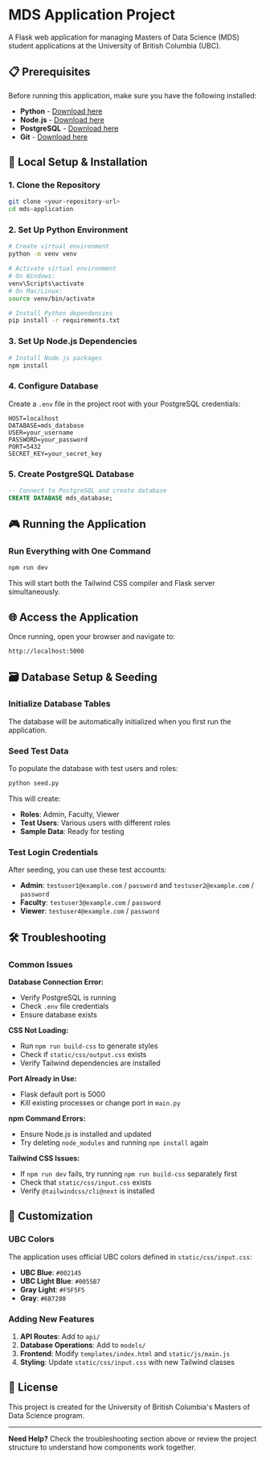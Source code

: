 # MDS Application Project

A Flask web application for managing Masters of Data Science (MDS) student applications at the University of British Columbia (UBC).

## 📋 Prerequisites

Before running this application, make sure you have the following installed:

- **Python** - [Download here](https://www.python.org/downloads/)
- **Node.js** - [Download here](https://nodejs.org/)
- **PostgreSQL** - [Download here](https://www.postgresql.org/download/)
- **Git** - [Download here](https://git-scm.com/)

## 🚀 Local Setup & Installation

### 1. Clone the Repository
```bash
git clone <your-repository-url>
cd mds-application
```

### 2. Set Up Python Environment
```bash
# Create virtual environment
python -m venv venv

# Activate virtual environment
# On Windows:
venv\Scripts\activate
# On Mac/Linux:
source venv/bin/activate

# Install Python dependencies
pip install -r requirements.txt
```

### 3. Set Up Node.js Dependencies
```bash
# Install Node.js packages
npm install
```

### 4. Configure Database
Create a `.env` file in the project root with your PostgreSQL credentials:
```env
HOST=localhost
DATABASE=mds_database
USER=your_username
PASSWORD=your_password
PORT=5432
SECRET_KEY=your_secret_key
```

### 5. Create PostgreSQL Database
```sql
-- Connect to PostgreSQL and create database
CREATE DATABASE mds_database;
```

## 🎮 Running the Application

### Run Everything with One Command
```bash
npm run dev
```
This will start both the Tailwind CSS compiler and Flask server simultaneously.

## 🌐 Access the Application

Once running, open your browser and navigate to:
```
http://localhost:5000
```

## 🗃️ Database Setup & Seeding

### Initialize Database Tables
The database will be automatically initialized when you first run the application. 

### Seed Test Data
To populate the database with test users and roles:
```bash
python seed.py
```

This will create:
- **Roles**: Admin, Faculty, Viewer
- **Test Users**: Various users with different roles
- **Sample Data**: Ready for testing

### Test Login Credentials
After seeding, you can use these test accounts:
- **Admin**: `testuser1@example.com` / `password` and `testuser2@example.com` / `password`
- **Faculty**: `testuser3@example.com` / `password`
- **Viewer**: `testuser4@example.com` / `password`

## 🛠️ Troubleshooting

### Common Issues

**Database Connection Error:**
- Verify PostgreSQL is running
- Check `.env` file credentials
- Ensure database exists

**CSS Not Loading:**
- Run `npm run build-css` to generate styles
- Check if `static/css/output.css` exists
- Verify Tailwind dependencies are installed

**Port Already in Use:**
- Flask default port is 5000
- Kill existing processes or change port in `main.py`

**npm Command Errors:**
- Ensure Node.js is installed and updated
- Try deleting `node_modules` and running `npm install` again

**Tailwind CSS Issues:**
- If `npm run dev` fails, try running `npm run build-css` separately first
- Check that `static/css/input.css` exists
- Verify `@tailwindcss/cli@next` is installed

## 🎨 Customization

### UBC Colors
The application uses official UBC colors defined in `static/css/input.css`:
- **UBC Blue**: `#002145`
- **UBC Light Blue**: `#0055B7`
- **Gray Light**: `#F5F5F5`
- **Gray**: `#6B7280`

### Adding New Features
1. **API Routes**: Add to `api/`
2. **Database Operations**: Add to `models/`
3. **Frontend**: Modify `templates/index.html` and `static/js/main.js`
4. **Styling**: Update `static/css/input.css` with new Tailwind classes

## 📄 License

This project is created for the University of British Columbia's Masters of Data Science program.

---

**Need Help?** Check the troubleshooting section above or review the project structure to understand how components work together.
